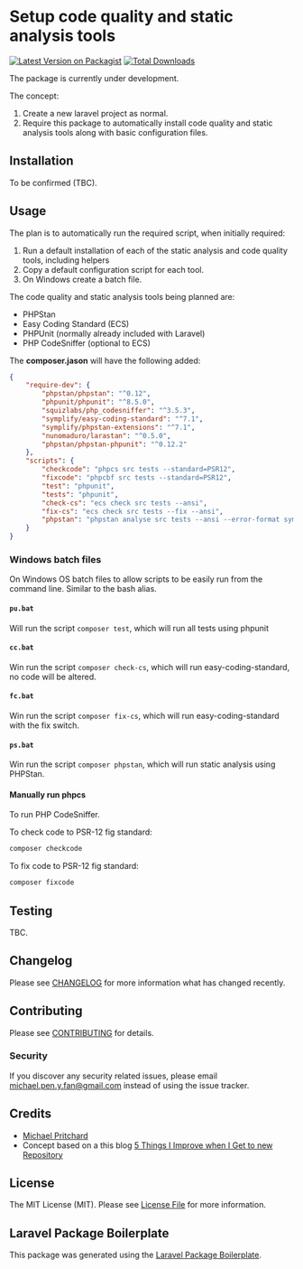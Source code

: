 # Setup code quality and static analysis tools

[![Latest Version on Packagist](https://img.shields.io/packagist/v/pen-y-fan/laravel-setup.svg?style=flat-square)](https://packagist.org/packages/pen-y-fan/laravel-setup)
[![Total Downloads](https://img.shields.io/packagist/dt/pen-y-fan/laravel-setup.svg?style=flat-square)](https://packagist.org/packages/pen-y-fan/laravel-setup)

The package is currently under development. 

The concept: 
1. Create a new laravel project as normal.
2. Require this package to automatically install code quality and static analysis tools along with basic
 configuration files.

## Installation

To be confirmed (TBC).

<!--
You can install the package via composer:

```bash
composer require pen-y-fan/laravel-setup
```
-->

## Usage

The plan is to automatically run the required script, when initially required:

1. Run a default installation of each of the static analysis and code quality tools, including helpers
2. Copy a default configuration script for each tool.
3. On Windows create a batch file.

The code quality and static analysis tools being planned are:

* PHPStan
* Easy Coding Standard (ECS)
* PHPUnit (normally already included with Laravel)
* PHP CodeSniffer (optional to ECS)

The **composer.jason** will have the following added:

```json
{
    "require-dev": {
        "phpstan/phpstan": "^0.12",
        "phpunit/phpunit": "^8.5.0",
        "squizlabs/php_codesniffer": "^3.5.3",
        "symplify/easy-coding-standard": "^7.1",
        "symplify/phpstan-extensions": "^7.1",
        "nunomaduro/larastan": "^0.5.0",
        "phpstan/phpstan-phpunit": "^0.12.2"
    },
    "scripts": {
        "checkcode": "phpcs src tests --standard=PSR12",
        "fixcode": "phpcbf src tests --standard=PSR12",
        "test": "phpunit",
        "tests": "phpunit",
        "check-cs": "ecs check src tests --ansi",
        "fix-cs": "ecs check src tests --fix --ansi",
        "phpstan": "phpstan analyse src tests --ansi --error-format symplify"
    }
}
```

### Windows batch files

On Windows OS batch files to allow scripts to be easily run from the command line. Similar to the bash alias.

#### `pu.bat`

Will run the script `composer test`, which will run all tests using phpunit

#### `cc.bat`

Win run the script `composer check-cs`, which will run easy-coding-standard, no code will be altered.

#### `fc.bat`

Win run the script `composer fix-cs`, which will run easy-coding-standard with the fix switch.

#### `ps.bat`

Win run the script `composer phpstan`, which will run static analysis using PHPStan.

#### Manually run phpcs

To run PHP CodeSniffer.
 
To check code to PSR-12 fig standard:

```bat
composer checkcode
```

To fix code to PSR-12 fig standard:

```bat
composer fixcode
```

## Testing

TBC.
<!--
```bash
composer test
```
-->

## Changelog

Please see [CHANGELOG](CHANGELOG.md) for more information what has changed recently.

## Contributing

Please see [CONTRIBUTING](CONTRIBUTING.md) for details.

### Security

If you discover any security related issues, please email michael.pen.y.fan@gmail.com instead of using the issue tracker.

## Credits

* [Michael Pritchard](https://github.com/pen-y-fan)
* Concept based on a this blog [5 Things I Improve when I Get to new Repository](https://www.tomasvotruba.com/blog/2019/12/23/5-things-i-improve-when-i-get-to-new-repository/)

## License

The MIT License (MIT). Please see [License File](LICENSE.md) for more information.

## Laravel Package Boilerplate

This package was generated using the [Laravel Package Boilerplate](https://laravelpackageboilerplate.com).
